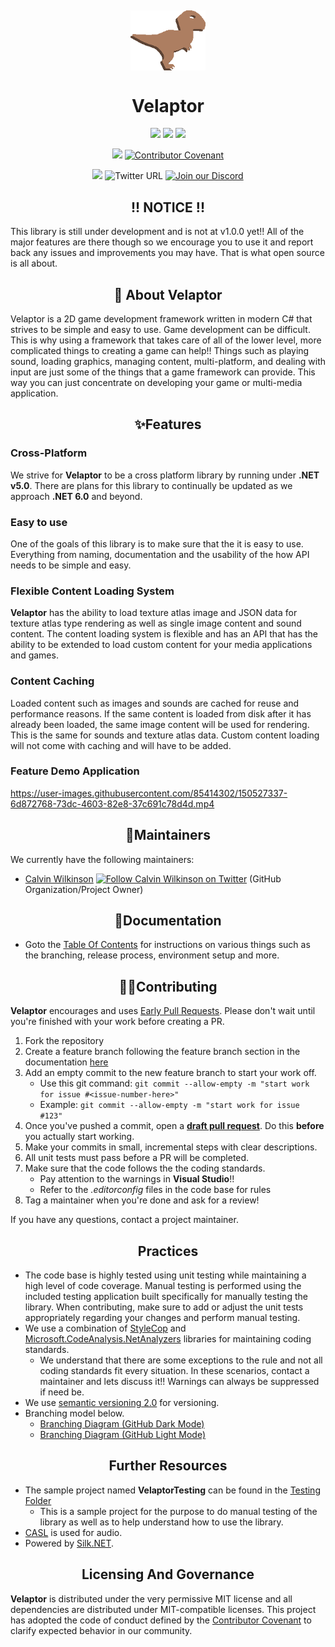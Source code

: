 <h2 align="center">
    <a href="#"><img align="center" src="./Documentation/Images/velaptor-logo.png" height="96"></a>
    <br />
  
</h2>

<h1 style="font-weight:bold" align="center">Velaptor</h1>

<div align="center">

![](https://img.shields.io/github/workflow/status/KinsonDigital/Velaptor/%F0%9F%9A%80Preview%20Release?label=QA%20Release%20%F0%9F%9A%80&logo=GitHub&style=plastic)
![](https://img.shields.io/github/workflow/status/KinsonDigital/Velaptor/%F0%9F%9A%80Preview%20Release?label=Preview%20Release%20%F0%9F%9A%80&logo=GitHub&style=plastic)
![](https://img.shields.io/github/workflow/status/KinsonDigital/Velaptor/%F0%9F%9A%80Production%20Release?label=Production%20Release%20%F0%9F%9A%80&logo=GitHub&style=plastic)

![](https://img.shields.io/codecov/c/github/KinsonDigital/Velaptor/master?label=Code%20Coverage&logo=CodeCov&style=plastic)
[![Contributor Covenant](https://img.shields.io/badge/Contributor%20Covenant-2.0-4baaaa.svg?style=plastic)](code_of_conduct.md)

![](https://img.shields.io/nuget/v/KinsonDigital.Velaptor?logo=nuget&style=plastic)
![Twitter URL](https://img.shields.io/twitter/url?label=Follow%20@KDCoder&logo=twitter&style=plastic&url=https%3A%2F%2Ftwitter.com%2FKDCoder)
[![Join our Discord](https://img.shields.io/badge/chat%20on-discord-7289DA?style=plastic)](https://discord.gg/qewu6fNgv7)

</div>

<h2 style="font-weight:bold" align="center" >!! NOTICE !!</h2>

This library is still under development and is not at v1.0.0 yet!!  All of the major features are there though so we encourage you to use it and report back any issues and improvements you may have.  That is what open source is all about.

<h2 style="font-weight:bold" align="center">📖 About Velaptor</h2>

Velaptor is a 2D game development framework written in modern C# that strives to be simple and easy to use.  Game development can be difficult.  This is why using a framework that takes care of all of the lower level, more complicated things to creating a game can help!!  Things such as playing sound, loading graphics, managing content, multi-platform, and dealing with input are just some of the things that a game framework can provide.  This way you can just concentrate on developing your game or multi-media application.

<h2 style="font-weight:bold" align="center">✨Features</h2>

### Cross-Platform
We strive for **Velaptor** to be a cross platform library by running under **.NET v5.0**.  There are plans for this library to continually be updated as we approach **.NET 6.0** and beyond.

### Easy to use
One of the goals of this library is to make sure that the it is easy to use.  Everything from naming, documentation and the usability of the how API needs to be simple and easy.

### Flexible Content Loading System
**Velaptor** has the ability to load texture atlas image and JSON data for texture atlas type rendering as well as single image content and sound content.  The content loading system is flexible and has an API that has the ability to be extended to load custom content for your media applications and games.

### Content Caching
Loaded content such as images and sounds are cached for reuse and performance reasons.  If the same content is loaded from disk after it has already been loaded, the same image content will be used for rendering.  This is the same for sounds and texture atlas data.  Custom content loading will not come with caching and will have to be added.

### Feature Demo Application
https://user-images.githubusercontent.com/85414302/150527337-6d872768-73dc-4603-82e8-37c691c78d4d.mp4

<h2 style="font-weight:bold" align="center">🔧Maintainers</h2>

We currently have the following maintainers:
- [Calvin Wilkinson](https://twitter.com/KDCoder) [<img src="https://about.twitter.com/etc/designs/about2-twitter/public/img/favicon.ico" alt="Follow Calvin Wilkinson on Twitter" width="16" />](https://twitter.com/KDCoder) (GitHub Organization/Project Owner)

<h2 style="font-weight:bold" align="center">📄Documentation</h2>

- Goto the [Table Of Contents](./Documentation/TableOfContents.md) for instructions on various things such as the branching, release process, environment setup and more.

<h2 style="font-weight:bold" align="center">🙏🏼Contributing</h2>

**Velaptor** encourages and uses [Early Pull Requests](https://medium.com/practical-blend/pull-request-first-f6bb667a9b6). Please don't wait until you're finished with your work before creating a PR.

1. Fork the repository
2. Create a feature branch following the feature branch section in the documentation [here](./Documentation/Branching.md)
3. Add an empty commit to the new feature branch to start your work off.
   * Use this git command: `git commit --allow-empty -m "start work for issue #<issue-number-here>"`
   * Example: `git commit --allow-empty -m "start work for issue #123"`
4. Once you've pushed a commit, open a [**draft pull request**](https://github.blog/2019-02-14-introducing-draft-pull-requests/). Do this **before** you actually start working.
5. Make your commits in small, incremental steps with clear descriptions.
6. All unit tests must pass before a PR will be completed.
7. Make sure that the code follows the the coding standards.
   * Pay attention to the warnings in **Visual Studio**!!
   * Refer to the *.editorconfig* files in the code base for rules
8. Tag a maintainer when you're done and ask for a review!

If you have any questions, contact a project maintainer.

<h2 style="font-weight:bold" align="center">Practices</h2>

- The code base is highly tested using unit testing while maintaining a high level of code coverage.  Manual testing is performed using the included testing application built specifically for manually testing the library.  When contributing, make sure to add or adjust the unit tests appropriately regarding your changes and perform manual testing.
- We use a combination of [StyleCop](https://github.com/DotNetAnalyzers/StyleCopAnalyzers) and [Microsoft.CodeAnalysis.NetAnalyzers](https://github.com/dotnet/roslyn-analyzers) libraries for maintaining coding standards.
   - We understand that there are some exceptions to the rule and not all coding standards fit every situation.  In these scenarios, contact a maintainer and lets discuss it!!  Warnings can always be suppressed if need be.
- We use [semantic versioning 2.0](https://semver.org/) for versioning.
- Branching model below.
  - [Branching Diagram (GitHub Dark Mode)](./Documentation/Images/BranchingDiagram-DarkMode.png)
  - [Branching Diagram (GitHub Light Mode)](./Documentation/Images/BranchingDiagram-LightMode.png)

<h2 style="font-weight:bold" align="center">Further Resources</h2>

- The sample project named **VelaptorTesting** can be found in the [Testing Folder](https://github.com/KinsonDigital/Velaptor/tree/preview/master/Testing/VelaptorTesting)
  - This is a sample project for the purpose to do manual testing of the library as well as to help understand how to use the library.
- [CASL](https://github.com/KinsonDigital/CASL) is used for audio.
- Powered by [Silk.NET](https://github.com/dotnet/Silk.NET).

<h2 style="font-weight:bold" align="center">Licensing And Governance</h2>

**Velaptor** is distributed under the very permissive MIT license and all dependencies are distributed under MIT-compatible licenses.
This project has adopted the code of conduct defined by the [Contributor Covenant](http://contributor-covenant.org/) to clarify expected behavior in our community.
